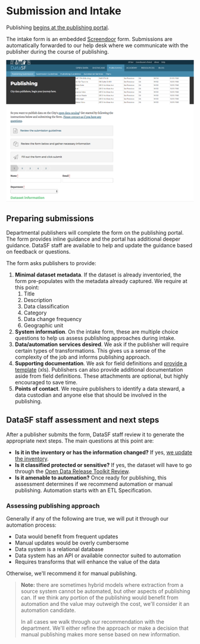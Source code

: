 # Submission and Intake

Publishing [begins at the publishing portal](https://datasf.org/publishing).

The intake form is an embedded [Screendoor](/technology/screendoor.md) form. Submissions are automatically forwarded to our help desk where we communicate with the publisher during the course of publishing.

![](/assets/publishing_portal.png)

## Preparing submissions

Departmental publishers will complete the form on the publishing portal. The form provides inline guidance and the portal has additional deeper guidance. DataSF staff are available to help and update the guidance based on feedback or questions.

The form asks publishers to provide:

1. **Minimal dataset metadata**. If the dataset is already inventoried, the form pre-populates with the metadata already captured. We require at this point:
   1. Title
   2. Description
   3. Data classification
   4. Category
   5. Data change frequency
   6. Geographic unit
2. **System information**. On the intake form, these are multiple choice questions to help us assess publishing approaches during intake.
3. **Data/automation services desired**. We ask if the publisher will require certain types of transformations. This gives us a sense of the complexity of the job and informs publishing approach.
4. **Supporting documentation**. We ask for field definitions and [provide a template](https://datasf.org/assets/files/FieldDefinitionTemplate.xlsx) \(xls\). Publishers can also provide additional documentation aside from field definitions. These attachments are optional, but highly encouraged to save time.
5. **Points of contact**. We require publishers to identify a data steward, a data custodian and anyone else that should be involved in the publishing.

## DataSF staff assessment and next steps

After a publisher submits the form, DataSF staff review it to generate the appropriate next steps. The main questions at this point are:

* **Is it in the inventory or has the information changed?** If yes, [we update the inventory](/2_inventory/README.md).
* **Is it classified protected or sensitive?** If yes, the dataset will have to go through the [Open Data Release Toolkit Review](/3_release_toolkit_review/README.md).
* **Is it amenable to automation?** Once ready for publishing, this assessment determines if we recommend automation or manual publishing. Automation starts with an ETL Specification.

### Assessing publishing approach

Generally if any of the following are true, we will put it through our automation process:

* Data would benefit from frequent updates
* Manual updates would be overly cumbersome
* Data system is a relational database
* Data system has an API or available connector suited to automation
* Requires transforms that will enhance the value of the data

Otherwise, we'll recommend it for manual publishing.

> **Note:** there are sometimes hybrid models where extraction from a source system cannot be automated, but other aspects of publishing can. If we think any portion of the publishing would benefit from automation and the value may outweigh the cost, we'll consider it an automation candidate.
>
> In all cases we walk through our recommendation with the department. We'll either refine the approach or make a decision that manual publishing makes more sense based on new information.



